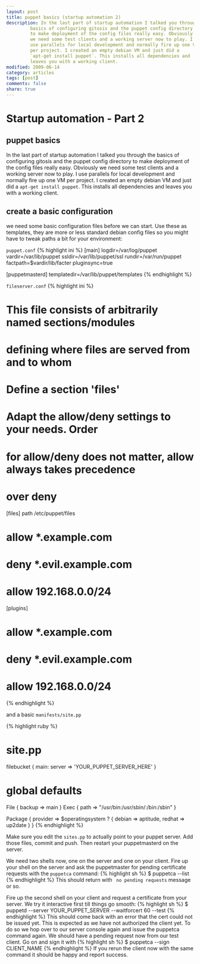 ```yaml
---
layout: post
title: puppet basics (startup automation 2)
description: In the last part of startup automation I talked you through the
         basics of configuring gitosis and the puppet config directory
         to make deployment of the config files really easy. Obviously
         we need some test clients and a working server now to play. I
         use parallels for local development and normally fire up one VM
         per project. I created an empty debian VM and just did a
         `apt-get install puppet`. This installs all dependencies and
         leaves you with a working client.
modified: 2009-06-14
category: articles
tags: [post]
comments: false
share: true
---
```


Startup automation - Part 2
===========================

puppet basics
-------------

In the last part of startup automation I talked you through the basics
of configuring gitosis and the puppet config directory to make
deployment of the config files really easy. Obviously we need some test
clients and a working server now to play. I use parallels for local
development and normally fire up one VM per project. I created an empty
debian VM and just did a `apt-get install puppet`. This installs all
dependencies and leaves you with a working client.

create a basic configuration
----------------------------

we need some basic configuration files before we can start. Use these as
templates, they are more or less standard debian config files so you
might have to tweak paths a bit for your environment:

`puppet.conf`
{% highlight ini %}
[main]
logdir=/var/log/puppet
vardir=/var/lib/puppet
ssldir=/var/lib/puppet/ssl
rundir=/var/run/puppet
factpath=$vardir/lib/facter
pluginsync=true

[puppetmasterd]
templatedir=/var/lib/puppet/templates
{% endhighlight %}

`fileserver.conf`
{% highlight ini %}
# This file consists of arbitrarily named sections/modules
# defining where files are served from and to whom

# Define a section 'files'
# Adapt the allow/deny settings to your needs. Order
# for allow/deny does not matter, allow always takes precedence
# over deny
[files]
path /etc/puppet/files
#  allow *.example.com
#  deny *.evil.example.com
#  allow 192.168.0.0/24

[plugins]
#  allow *.example.com
#  deny *.evil.example.com
#  allow 192.168.0.0/24
{% endhighlight %}

and a basic `manifests/site.pp`

{% highlight ruby %}
# site.pp

filebucket { main: server => 'YOUR_PUPPET_SERVER_HERE' }

# global defaults
File { backup => main }
Exec { path => "/usr/bin:/usr/sbin/:/bin:/sbin" }

Package {
    provider => $operatingsystem ? {
        debian => aptitude,
        redhat => up2date
    }
}
{% endhighlight %}

Make sure you edit the `sites.pp` to actually point to your puppet
server. Add those files, commit and push. Then restart your
puppetmasterd on the server.

We need two shells now, one on the server and one on your client. Fire
up your shell on the server and ask the puppetmaster for pending
certificate requests with the `puppetca` command: 
{% highlight sh %}
$ puppetca --list
{% endhighlight %}
This should return with ` no pending requests` message or so.

Fire up the second shell on your client and request a certificate from
your server. We try it interactive first till things go smooth: 
{% highlight sh %}
$ puppetd --server YOUR_PUPPET_SERVER --waitforcert 60 --test
{% endhighlight %}
This should come back with an error that the cert could not be issued
yet. This is expected as we have not authorized the client yet. To do so
we hop over to our server console again and issue the puppetca command
again. We should have a pending request now from our test client. Go on
and sign it with 
{% highlight sh %}
$ puppetca --sign CLIENT_NAME
{% endhighlight %}
If you rerun the client now with the same command it should be happy and
report success.
